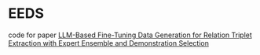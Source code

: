 # EEDS
code for paper [LLM-Based Fine-Tuning Data Generation for Relation Triplet Extraction with Expert Ensemble and Demonstration Selection](https://ieeexplore.ieee.org/document/10705209)
